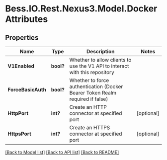 # Bess.IO.Rest.Nexus3.Model.DockerAttributes
## Properties

Name | Type | Description | Notes
------------ | ------------- | ------------- | -------------
**V1Enabled** | **bool?** | Whether to allow clients to use the V1 API to interact with this repository | 
**ForceBasicAuth** | **bool?** | Whether to force authentication (Docker Bearer Token Realm required if false) | 
**HttpPort** | **int?** | Create an HTTP connector at specified port | [optional] 
**HttpsPort** | **int?** | Create an HTTPS connector at specified port | [optional] 

[[Back to Model list]](../README.md#documentation-for-models) [[Back to API list]](../README.md#documentation-for-api-endpoints) [[Back to README]](../README.md)

